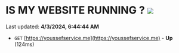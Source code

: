 # IS MY WEBSITE RUNNING ? [![](https://img.shields.io/static/v1?label=Sponsor&message=%E2%9D%A4&logo=GitHub&color=%23fe8e86)](https://github.com/sponsors/<username>)

Last updated: **4/3/2024, 6:44:44 AM**

- `GET` [https://youssefservice.me](https://youssefservice.me) - **Up** (124ms)
